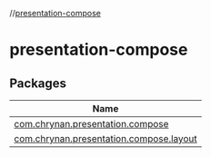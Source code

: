 //[presentation-compose](index.md)

# presentation-compose

## Packages

| Name |
|---|
| [com.chrynan.presentation.compose](presentation-compose/com.chrynan.presentation.compose/index.md) |
| [com.chrynan.presentation.compose.layout](presentation-compose/com.chrynan.presentation.compose.layout/index.md) |
